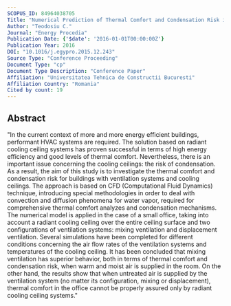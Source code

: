 ```yaml
---
SCOPUS_ID: 84964038705
Title: "Numerical Prediction of Thermal Comfort and Condensation Risk in a Ventilated Office, Equipped with a Cooling Ceiling"
Author: "Teodosiu C."
Journal: "Energy Procedia"
Publication Date: {'$date': '2016-01-01T00:00:00Z'}
Publication Year: 2016
DOI: "10.1016/j.egypro.2015.12.243"
Source Type: "Conference Proceeding"
Document Type: "cp"
Document Type Description: "Conference Paper"
Affiliation: "Universitatea Tehnica de Constructii Bucuresti"
Affiliation Country: "Romania"
Cited by count: 19
---
```


## Abstract
"In the current context of more and more energy efficient buildings, performant HVAC systems are required. The solution based on radiant cooling ceiling systems has proven successful in terms of high energy efficiency and good levels of thermal comfort. Nevertheless, there is an important issue concerning the cooling ceilings: the risk of condensation. As a result, the aim of this study is to investigate the thermal comfort and condensation risk for buildings with ventilation systems and cooling ceilings. The approach is based on CFD (Computational Fluid Dynamics) technique, introducing special methodologies in order to deal with convection and diffusion phenomena for water vapor, required for comprehensive thermal comfort analyzes and condensation mechanisms. The numerical model is applied in the case of a small office, taking into account a radiant cooling ceiling over the entire ceiling surface and two configurations of ventilation systems: mixing ventilation and displacement ventilation. Several simulations have been completed for different conditions concerning the air flow rates of the ventilation systems and temperatures of the cooling ceiling. It has been concluded that mixing ventilation has superior behavior, both in terms of thermal comfort and condensation risk, when warm and moist air is supplied in the room. On the other hand, the results show that when untreated air is supplied by the ventilation system (no matter its configuration, mixing or displacement), thermal comfort in the office cannot be properly assured only by radiant cooling ceiling systems."
